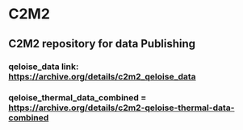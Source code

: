 # C2M2

## C2M2 repository for data Publishing

### qeloise_data link: https://archive.org/details/c2m2_qeloise_data 
### qeloise_thermal_data_combined = https://archive.org/details/c2m2-qeloise-thermal-data-combined

